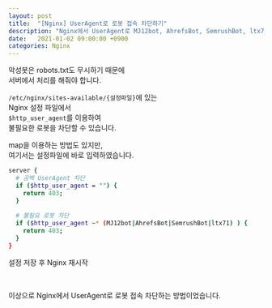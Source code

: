 ```yaml
---
layout: post
title:  "[Nginx] UserAgent로 로봇 접속 차단하기"
description: "Nginx에서 UserAgent로 MJ12bot, AhrefsBot, SemrushBot, ltx71 등 불필요한 로봇 접속 차단하는 방법"
date:   2021-01-02 09:00:00 +0900
categories: Nginx
---
```

악성봇은 robots.txt도 무시하기 때문에  
서버에서 처리를 해줘야 합니다.

`/etc/nginx/sites-available/{설정파일}`에 있는  
Nginx 설정 파일에서  
`$http_user_agent`를 이용하여  
불필요한 로봇을 차단할 수 있습니다.

map을 이용하는 방법도 있지만,  
여기서는 설정파일에 바로 입력하였습니다.

```bash
server {
  # 공백 UserAgent 차단
  if ($http_user_agent = "") {
    return 403;
  }
  
  # 불필요 로봇 차단
  if ($http_user_agent ~* (MJ12bot|AhrefsBot|SemrushBot|ltx71) ) {
    return 403;
  }
}
```

설정 저장 후 Nginx 재시작

&nbsp;

이상으로 Nginx에서 UserAgent로 로봇 접속 차단하는 방법이었습니다.

